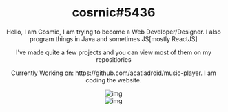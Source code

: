 <div align="center">
  <h1>cosrnic#5436</h1>
  
  <p>Hello, I am Cosmic, I am trying to become a Web Developer/Designer. I also program things in Java and sometimes JS[mostly ReactJS]</p>

  <p>I've made quite a few projects and you can view most of them on my repositiories</p>

  <p>Currently Working on: https://github.com/acatiadroid/music-player. I am coding the website.</p>

![img](https://github-readme-stats.vercel.app/api?username=cosrnic&show_icons=true&theme=radical) <br>
![img](https://github-readme-stats.vercel.app/api/top-langs/?username=cosrnic&theme=radical&layout=compact)
  
</div>
